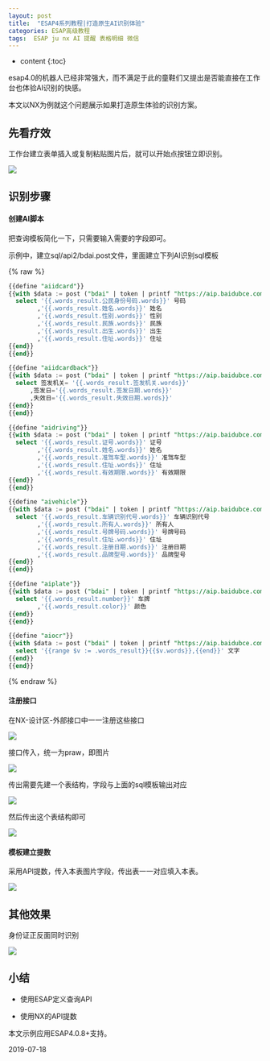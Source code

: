 ```yaml
---
layout: post
title:  "ESAP4系列教程|打造原生AI识别体验"
categories: ESAP高级教程
tags:  ESAP ju nx AI 提醒 表格明细 微信
---
```


* content
{:toc}

esap4.0的机器人已经非常强大，而不满足于此的童鞋们又提出是否能直接在工作台也体验AI识别的快感。

本文以NX为例就这个问题展示如果打造原生体验的识别方案。

## 先看疗效

工作台建立表单插入或复制粘贴图片后，就可以开始点按钮立即识别。

![](/img/esap4a6-1.gif)

## 识别步骤

#### 创建AI脚本

把查询模板简化一下，只需要输入需要的字段即可。

示例中，建立sql/api2/bdai.post文件，里面建立下列AI识别sql模板

{% raw %} 
```sql
{{define "aiidcard"}}
{{with $data := post ("bdai" | token | printf "https://aip.baidubce.com/rest/2.0/ocr/v1/idcard?access_token=%v") (.praw | body | base64 | map "detect_direction" "true" "id_card_side" "front" "image")}}
  select '{{.words_result.公民身份号码.words}}' 号码
        ,'{{.words_result.姓名.words}}' 姓名
        ,'{{.words_result.性别.words}}' 性别
        ,'{{.words_result.民族.words}}' 民族
        ,'{{.words_result.出生.words}}' 出生
        ,'{{.words_result.住址.words}}' 住址  
{{end}}
{{end}}

{{define "aiidcardback"}}
{{with $data := post ("bdai" | token | printf "https://aip.baidubce.com/rest/2.0/ocr/v1/idcard?access_token=%v") (.praw | body | base64 | map "detect_direction" "true" "id_card_side" "back" "image")}}
  select 签发机关= '{{.words_result.签发机关.words}}'
      ,签发日='{{.words_result.签发日期.words}}'
      ,失效日='{{.words_result.失效日期.words}}'    
{{end}}
{{end}}

{{define "aidriving"}}
{{with $data := post ("bdai" | token | printf "https://aip.baidubce.com/rest/2.0/ocr/v1/driving_license?access_token=%v") (.praw | body | base64 | map "detect_direction" "true" "accuracy" "high" "image")}}
  select '{{.words_result.证号.words}}' 证号
        ,'{{.words_result.姓名.words}}' 姓名
        ,'{{.words_result.准驾车型.words}}' 准驾车型
        ,'{{.words_result.住址.words}}' 住址
        ,'{{.words_result.有效期限.words}}' 有效期限     
{{end}}
{{end}}

{{define "aivehicle"}}
{{with $data := post ("bdai" | token | printf "https://aip.baidubce.com/rest/2.0/ocr/v1/vehicle_license?access_token=%v") (.praw | body | base64 | map "detect_direction" "true" "image")}}
  select '{{.words_result.车辆识别代号.words}}' 车辆识别代号
        ,'{{.words_result.所有人.words}}' 所有人
        ,'{{.words_result.号牌号码.words}}' 号牌号码
        ,'{{.words_result.住址.words}}' 住址
        ,'{{.words_result.注册日期.words}}' 注册日期
        ,'{{.words_result.品牌型号.words}}' 品牌型号
{{end}}
{{end}}

{{define "aiplate"}}
{{with $data := post ("bdai" | token | printf "https://aip.baidubce.com/rest/2.0/ocr/v1/license_plate?access_token=%v") (.praw | body | base64 | map "detect_direction" "true" "image")}}
  select '{{.words_result.number}}' 车牌
        ,'{{.words_result.color}}' 颜色
{{end}}
{{end}}

{{define "aiocr"}}
{{with $data := post ("bdai" | token | printf "https://aip.baidubce.com/rest/2.0/ocr/v1/webimage?access_token=%v") (.praw | body | base64 | map "detect_direction" "true" "image")}}
  select '{{range $v := .words_result}}{{$v.words}},{{end}}' 文字
{{end}}
{{end}}
```
{% endraw %} 

#### 注册接口

在NX-设计区-外部接口中一一注册这些接口

![](/img/esap4a6-2.png)

接口传入，统一为praw，即图片

![](/img/esap4a6-3.png)

传出需要先建一个表结构，字段与上面的sql模板输出对应

![](/img/esap4a6-4.png)

然后传出这个表结构即可

![](/img/esap4a6-5.png)

#### 模板建立提数

采用API提数，传入本表图片字段，传出表一一对应填入本表。

![](/img/esap4a6-6.png)

## 其他效果

身份证正反面同时识别

![](/img/esap4a6-7.gif)

## 小结

* 使用ESAP定义查询API

* 使用NX的API提数

本文示例应用ESAP4.0.8+支持。

2019-07-18
